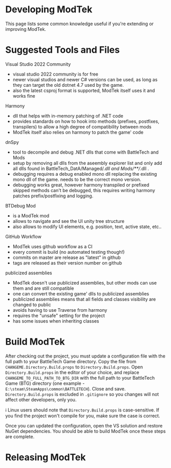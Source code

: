 # Developing ModTek

This page lists some common knowledge useful if you're extending or improving ModTek. 

# Suggested Tools and Files

Visual Studio 2022 Community
- visual studio 2022 community is for free
- newer visual studios and newer C# versions can be used, as long as they can target the old dotnet 4.7 used by the game.
- also the latest csproj format is supported, ModTek itself uses it and works fine

Harmony
- dll that helps with in-memory patching of .NET code
- provides standards on how to hook into methods (prefixes, postfixes, transpilers) to allow a high degree of compatibility between mods
- ModTek itself also relies on harmony to patch the game' code

dnSpy
- tool to decompile and debug .NET dlls that come with BattleTech and Mods
- setup by removing all dlls from the aseembly explorer list and only add all dlls found in BattleTech_DatA/Managed/*.dll and Mods/**/*.dll .
- debugging requires a debug enabled mono dll replacing the existing mono dll of the game. needs to be the correct mono version.
- debugging works great, however harmony transpiled or prefixed skipped methods can't be debugged, this requires writing harmony patches prefix/postfixing and logging.

BTDebug Mod
- is a ModTek mod
- allows to navigate and see the UI unity tree structure
- also allows to modify UI elements, e.g. position, text, active state, etc..

GitHub Workflow
- ModTek uses github workflow as a CI
- every commit is build (no automated testing though!)
- commits on master are release as "latest" in github
- tags are released as their version number on github

publicized assemblies
- ModTek doesn't use publicized assemblies, but other mods can use them and are still compatible
- one can convert the existing game' dlls to publicized assemblies
- publicized assemblies means that all fields and classes visibility are changed to public
- avoids having to use Traverse from harmony
- requires the "unsafe" setting for the project
- has some issues when inheriting classes

# Build ModTek

After checking out the project, you must update a configuration file with the full path to your BattleTech Game directory. Copy the file from `CHANGEME.Directory.Build.props` to `Directory.Build.props`. Open `Directory.Build.props` in the editor of your choice, and replace `CHANGEME_TO_FULL_PATH_TO_BTG_DIR` with the full path to your BattleTech Game (BTG) directory (one example - `E:\steam\SteamApps\common\BATTLETECH`). Close and save. `Directory.Build.props` is excluded in `.gitignore` so you changes will not affect other developers, only you.

:information_source: Linux users should note that `Directory.Build.props` is case-sensitive. If you find the project won't compile for you, make sure the case is correct.

Once you can updated the configuration, open the VS solution and restore NuGet dependencies. You should be able to build ModTek once these steps are complete.

# Releasing ModTek


